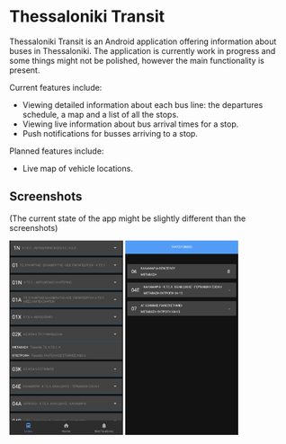 # Thessaloniki Transit

Thessaloniki Transit is an Android application offering information about buses in Thessaloniki. The application is currently work
in progress and some things might not be polished, however the main functionality is present.

Current features include:
* Viewing detailed information about each bus line: the departures schedule, a map and a list of all the stops.
* Viewing live information about bus arrival times for a stop.
* Push notifications for busses arriving to a stop.

Planned features include:
* Live map of vehicle locations.

## Screenshots
(The current state of the app might be slightly different than the screenshots)

<img src="docs/lines.png" height="50%" width="40%"/> <img src="docs/arrivals.png" height="50%" width="40%"/>
